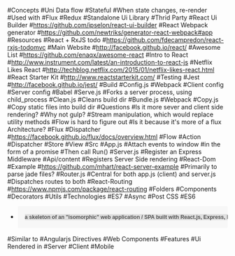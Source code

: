 #Concepts
#Uni Data flow
#Stateful
#When state changes, re-render
#Used with
#Flux
#Redux
#Standalone Ui Library
#Thrid Party
#React Ui Builder
#https://github.com/ipselon/react-ui-builder
#React Webpack generator
#https://github.com/newtriks/generator-react-webpack#app
#Resources
#React + RxJS todo
#https://github.com/fdecampredon/react-rxjs-todomvc
#Main Website
#http://facebook.github.io/react/
#Awesome List
#https://github.com/enaqx/awesome-react
#Intro to React
#http://www.instrument.com/latest/an-introduction-to-react-js
#Netflix Likes React
#http://techblog.netflix.com/2015/01/netflix-likes-react.html
#React Starter Kit
#http://www.reactstarterkit.com/
#Testing
#Jest
#http://facebook.github.io/jest/
#Build
#Config.js
#Webpack
#Client config
#Server config
#Babel
#Serve.js
#Forks a server process, using child_process
#Clean.js
#Cleans build dir
#Bundle.js
#Webpack
#Copy.js
#Copy static files into build dir
#Questions
#Is it more sever and client side rendering?
#Why not gulp?
#Stream manipulation, which would replace utility methods
#Flow is hard to figure out
#Is it because it's more of a flux Architecture?
#Flux
#Dispatcher
#https://facebook.github.io/flux/docs/overview.html
#Flow
#Action
#Dispatcher
#Store
#View
#Src
#App.js
#Attach events to window
#in the form of a promise
#Then call Run()
#Server.js
#Register an Express Middleware
#Api/content
#Registers Server Side rendering
#React-Dom
#Example
#https://github.com/mhart/react-server-example
#Primarily to parse jade files?
#Router.js
#Central for both app.js (client) and server.js
#Dispatches routes to both
#React-Routing
#https://www.npmjs.com/package/react-routing
#Folders
#Components
#Decorators
#Utils
#Technologies
#ES7
#Async
#Post CSS
#ES6
* <pre style="box-sizing: border-box; overflow: auto; font-family: Consolas, 'Liberation Mono', Menlo, Courier, monospace; font-size: 13.6000003814697px; margin-bottom: 16px; font-stretch: normal; line-height: 1.45; padding: 16px; border-radius: 3px; word-wrap: normal; background-color: rgb(247, 247, 247);"><span style="color: rgb(79, 79, 79); font-family: Helvetica, 'Arial Unicode MS', sans-serif; font-size: 12px; font-weight: bold; line-height: 18px; text-align: center; background-color: rgb(224, 224, 224);">a skeleton of an "isomorphic" web application / SPA built with React.js, Express, Flux, ES6+, JSX, Babel, PostCSS, Webpack, BrowserSync..</span></pre>
#Similar to 
#Angularjs Directives
#Web Components
#Features
#Ui Rendered in
#Server
#Client
#Mobile
